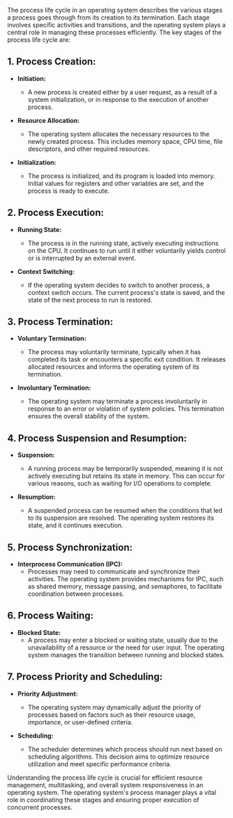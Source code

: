 The process life cycle in an operating system describes the various stages a process goes through from its creation to its termination. Each stage involves specific activities and transitions, and the operating system plays a central role in managing these processes efficiently. The key stages of the process life cycle are:

## 1. **Process Creation:**

- **Initiation:**
  - A new process is created either by a user request, as a result of a system initialization, or in response to the execution of another process.

- **Resource Allocation:**
  - The operating system allocates the necessary resources to the newly created process. This includes memory space, CPU time, file descriptors, and other required resources.

- **Initialization:**
  - The process is initialized, and its program is loaded into memory. Initial values for registers and other variables are set, and the process is ready to execute.

## 2. **Process Execution:**

- **Running State:**
  - The process is in the running state, actively executing instructions on the CPU. It continues to run until it either voluntarily yields control or is interrupted by an external event.

- **Context Switching:**
  - If the operating system decides to switch to another process, a context switch occurs. The current process's state is saved, and the state of the next process to run is restored.

## 3. **Process Termination:**

- **Voluntary Termination:**
  - The process may voluntarily terminate, typically when it has completed its task or encounters a specific exit condition. It releases allocated resources and informs the operating system of its termination.

- **Involuntary Termination:**
  - The operating system may terminate a process involuntarily in response to an error or violation of system policies. This termination ensures the overall stability of the system.

## 4. **Process Suspension and Resumption:**

- **Suspension:**
  - A running process may be temporarily suspended, meaning it is not actively executing but retains its state in memory. This can occur for various reasons, such as waiting for I/O operations to complete.

- **Resumption:**
  - A suspended process can be resumed when the conditions that led to its suspension are resolved. The operating system restores its state, and it continues execution.

## 5. **Process Synchronization:**

- **Interprocess Communication (IPC):**
  - Processes may need to communicate and synchronize their activities. The operating system provides mechanisms for IPC, such as shared memory, message passing, and semaphores, to facilitate coordination between processes.

## 6. **Process Waiting:**

- **Blocked State:**
  - A process may enter a blocked or waiting state, usually due to the unavailability of a resource or the need for user input. The operating system manages the transition between running and blocked states.

## 7. **Process Priority and Scheduling:**

- **Priority Adjustment:**
  - The operating system may dynamically adjust the priority of processes based on factors such as their resource usage, importance, or user-defined criteria.

- **Scheduling:**
  - The scheduler determines which process should run next based on scheduling algorithms. This decision aims to optimize resource utilization and meet specific performance criteria.

Understanding the process life cycle is crucial for efficient resource management, multitasking, and overall system responsiveness in an operating system. The operating system's process manager plays a vital role in coordinating these stages and ensuring proper execution of concurrent processes.
